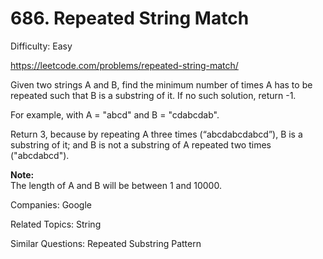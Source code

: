 # 686. Repeated String Match

Difficulty: Easy

https://leetcode.com/problems/repeated-string-match/

Given two strings A and B, find the minimum number of times A has to be repeated such that B is a substring of it. If no such solution, return -1.

For example, with A = "abcd" and B = "cdabcdab".

Return 3, because by repeating A three times (“abcdabcdabcd”), B is a substring of it; and B is not a substring of A repeated two times ("abcdabcd").

**Note:**  
The length of A and B will be between 1 and 10000.

Companies: Google

Related Topics: String

Similar Questions: Repeated Substring Pattern
